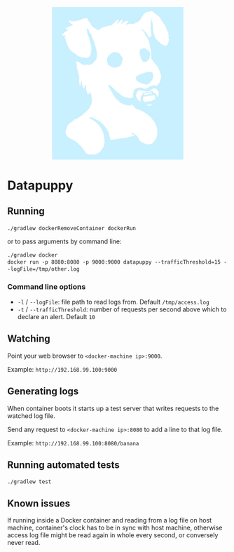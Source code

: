 <p align="center">
    <img src="https://github.com/victorcombalweiss/datapuppy/raw/master/src/main/resources/com/github/victorcombalweiss/datapuppy/logo-blue.jpg" width=300 align=middle/>
</p>

# Datapuppy

## Running

    ./gradlew dockerRemoveContainer dockerRun

or to pass arguments by command line:

    ./gradlew docker
    docker run -p 8080:8080 -p 9000:9000 datapuppy --trafficThreshold=15 --logFile=/tmp/other.log

### Command line options

- `-l` / `--logFile`: file path to read logs from. Default `/tmp/access.log`
- `-t` / `--trafficThreshold`: number of requests per second above which to declare an alert. Default `10`

## Watching

Point your web browser to `<docker-machine ip>:9000`.

Example: `http://192.168.99.100:9000`

## Generating logs

When container boots it starts up a test server that writes requests to the watched log file.

Send any request to `<docker-machine ip>:8080` to add a line to that log file.

Example: `http://192.168.99.100:8080/banana`


## Running automated tests

    ./gradlew test

## Known issues

If running inside a Docker container and reading from a log file on host machine, container's
clock has to be in sync with host machine, otherwise access log file might be read again in
whole every second, or conversely never read.
